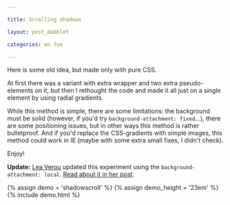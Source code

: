 ```yaml
---

title: Scrolling shadows

layout: post_dabblet

categories: en fun

---
```


Here is some old idea, but made only with pure CSS.

At first there was a variant with extra wrapper and two extra pseudo-elements on it, but then I rethought the code and made it all just on a single element by using radial gradients.

While this method is simple, there are some limitations: the background must be solid (however, if you'd try `background-attachment: fixed`…), there are some positioning issues, but in other ways this method is rather bulletproof. And if you'd replace the CSS-gradients with simple images, this method could work in IE (maybe with some extra small fixes, I didn't check).

Enjoy!

**Update:** [Lea Verou](https://twitter.com/leaverou) updated this experiment using the `background-attachment: local`. [Read about it in her post](http://lea.verou.me/2012/04/background-attachment-local/).

{% assign demo = 'shadowscroll' %}
{% assign demo_height = '23em' %}
{% include demo.html %}
